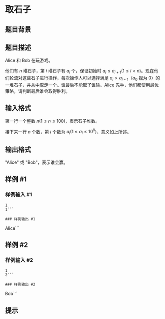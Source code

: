 # 取石子

## 题目背景



## 题目描述

Alice 和 Bob 在玩游戏。

他们有 $n$ 堆石子，第 $i$ 堆石子有 $a_i$ 个，保证初始时 $a_i \leq a_{i + 1}(1 \leq i < n)$。现在他们轮流对这些石子进行操作，每次操作人可以选择满足 $a_i > a_{i - 1}$（$a_0$ 视为 $0$）的一堆石子，并从中取走一个。谁最后不能取了谁输。Alice 先手，他们都使用最优策略，请判断最后谁会取得胜利。

## 输入格式

第一行一个整数 $n(1 \leq n \leq 100)$，表示石子堆数。

接下来一行 $n$ 个数，第 $i$ 个数为 $a_i(1 \leq a_i \leq 10^9)$，意义如上所述。

## 输出格式

"Alice" 或 "Bob"，表示谁会赢。

## 样例 #1

### 样例输入 #1
```
1
1```

### 样例输出 #1

```
Alice```

## 样例 #2

### 样例输入 #2
```
1
2```

### 样例输出 #2

```
Bob```

## 提示


